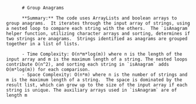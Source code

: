 
          # Group Anagrams

          **Summary:** The code uses ArrayLists and boolean arrays to group anagrams.  It iterates through the input array of strings, using a nested loop to compare each string with the others.  The `isAnagram` helper function, utilizing character arrays and sorting, determines if two strings are anagrams.  Strings identified as anagrams are grouped together in a list of lists.

          - Time Complexity: O(n*m*log(m)) where n is the length of the input array and m is the maximum length of a string. The nested loops contribute O(n^2), and sorting each string in `isAnagram` adds O(m*log(m)) for each comparison.
          - Space Complexity: O(n*m) where n is the number of strings and m is the maximum length of a string.  The space is dominated by the result list, which can grow up to the size of the input array if each string is unique. The auxiliary arrays used in `isAnagram` are of length m
          